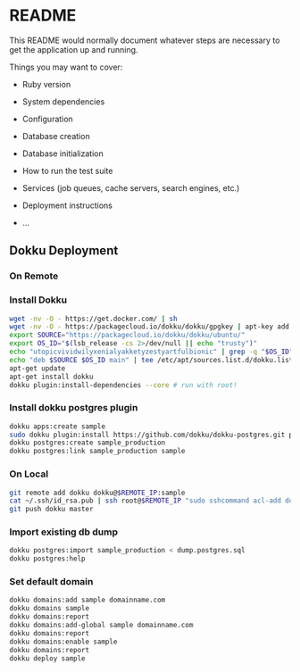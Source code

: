 # README

This README would normally document whatever steps are necessary to get the
application up and running.

Things you may want to cover:

* Ruby version

* System dependencies

* Configuration

* Database creation

* Database initialization

* How to run the test suite

* Services (job queues, cache servers, search engines, etc.)

* Deployment instructions

* ...


## Dokku Deployment

### On Remote

### Install Dokku

```bash
wget -nv -O - https://get.docker.com/ | sh
wget -nv -O - https://packagecloud.io/dokku/dokku/gpgkey | apt-key add -
export SOURCE="https://packagecloud.io/dokku/dokku/ubuntu/"
export OS_ID="$(lsb_release -cs 2>/dev/null || echo "trusty")"
echo "utopicvividwilyxenialyakketyzestyartfulbionic" | grep -q "$OS_ID" || OS_ID="trusty"
echo "deb $SOURCE $OS_ID main" | tee /etc/apt/sources.list.d/dokku.list
apt-get update
apt-get install dokku
dokku plugin:install-dependencies --core # run with root!
```

### Install dokku postgres plugin

```bash
dokku apps:create sample
sudo dokku plugin:install https://github.com/dokku/dokku-postgres.git postgres
dokku postgres:create sample_production
dokku postgres:link sample_production sample
```
### On Local

```bash
git remote add dokku dokku@$REMOTE_IP:sample
cat ~/.ssh/id_rsa.pub | ssh root@$REMOTE_IP "sudo sshcommand acl-add dokku dokku"
git push dokku master
```
### Import existing db dump

```bash
dokku postgres:import sample_production < dump.postgres.sql
dokku postgres:help
```
### Set default domain

```bash
dokku domains:add sample domainname.com
dokku domains sample
dokku domains:report
dokku domains:add-global sample domainname.com
dokku domains:report
dokku domains:enable sample
dokku domains:report
dokku deploy sample
```
